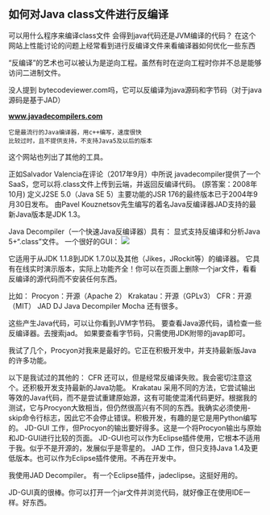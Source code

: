 ## 如何对Java class文件进行反编译 ##

可以用什么程序来编译class文件 会得到java代码还是JVM编译的代码？
在这个网站上性能讨论的问题上经常看到进行反编译文件来看编译器如何优化一些东西

“反编译”的艺术也可以被认为是逆向工程。虽然有时在逆向工程时你并不总是能够访问二进制文件。


没人提到 bytecodeviewer.com吗，它可以反编译为java源码和字节码（对于java源码是基于JAD）

**www.javadecompilers.com**

	它是最流行的Java编译器，用c++编写，速度很快
	比较过时，且不提供支持，不支持Java5及以后的版本
这个网站也列出了其他的工具。

正如Salvador Valencia在评论（2017年9月）中所说 javadecompiler提供了一个SaaS，您可以将.cl​​ass文件上传到云端，并返回反编译代码。
(原答案：2008年10月)
定义J2SE 5.0（Java SE 5）主要功能的JSR 176的最终版本已于2004年9月30日发布。
由Pavel Kouznetsov先生编写的着名Java反编译器JAD支持的最新Java版本是JDK 1.3。


Java Decompiler（一个快速Java反编译器）具有：
显式支持反编译和分析Java 5+“.class”文件。
一个很好的GUI：
![](https://i.imgur.com/iXIWcl8.png)

它适用于从JDK 1.1.8到JDK 1.7.0以及其他（Jikes，JRockit等）的编译器。
它具有在线实时演示版本，实际上功能齐全！你可以在页面上删除一个jar文件，看看反编译的源代码而不安装任何东西。


比如：
Procyon：开源（Apache 2）
Krakatau：开源（GPLv3）
CFR：开源（MIT）
JAD
DJ Java Decompiler
Mocha
还有很多。

这些产生Java代码，可以让你看到JVM字节码。
要查看Java源代码，请检查一些反编译器。去搜索jad。
如果要查看字节码，只需使用JDK附带的javap即可。



我试了几个，Procyon对我来是最好的。它正在积极开发中，并支持最新版Java的许多功能。

以下是我试过的其他的：
CFR
还可以，但是经常反编译失败。我会密切注意这个。还积极开发支持最新的Java功能。
Krakatau
采用不同的方法，它尝试输出等效的Java代码，而不是尝试重建原始源，这有可能使混淆代码更好。根据我的测试，它与Procyon大致相当，但仍然很高兴有不同的东西。我确实必须使用-skip命令行标志，因此它不会停止错误。积极开发，有趣的是它是用Python编写的。
JD-GUI
工作，但Procyon的输出要好得多。这是一个将Procyon输出与原始和JD-GUI进行比较的页面。 JD-GUI也可以作为Eclipse插件使用，它根本不适用于我。似乎不是开源的，发展似乎是零星的。
JAD
工作，但只支持Java 1.4及更低版本。也可以作为Eclipse插件使用。不再在开发中。


我使用JAD Decompiler。
有一个Eclipse插件，jadeclipse。这挺好用的。


JD-GUI真的很棒。你可以打开一个jar文件并浏览代码，就好像正在使用IDE一样。好东西。

